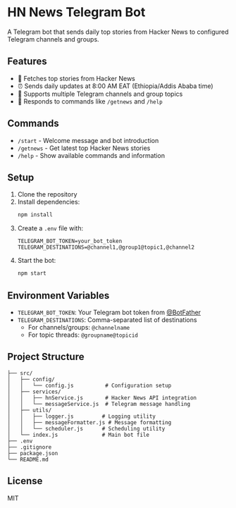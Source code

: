 # HN News Telegram Bot

A Telegram bot that sends daily top stories from Hacker News to configured Telegram channels and groups.

## Features

- 📰 Fetches top stories from Hacker News
- ⏰ Sends daily updates at 8:00 AM EAT (Ethiopia/Addis Ababa time)
- 💬 Supports multiple Telegram channels and group topics
- 🤖 Responds to commands like `/getnews` and `/help`

## Commands

- `/start` - Welcome message and bot introduction
- `/getnews` - Get latest top Hacker News stories
- `/help` - Show available commands and information

## Setup

1. Clone the repository
2. Install dependencies:
   ```bash
   npm install
   ```
3. Create a `.env` file with:
   ```
   TELEGRAM_BOT_TOKEN=your_bot_token
   TELEGRAM_DESTINATIONS=@channel1,@group1@topic1,@channel2
   ```
4. Start the bot:
   ```bash
   npm start
   ```

## Environment Variables

- `TELEGRAM_BOT_TOKEN`: Your Telegram bot token from [@BotFather](https://t.me/BotFather)
- `TELEGRAM_DESTINATIONS`: Comma-separated list of destinations
  - For channels/groups: `@channelname`
  - For topic threads: `@groupname@topicid`

## Project Structure

```
├── src/
│   ├── config/
│   │   └── config.js          # Configuration setup
│   ├── services/
│   │   ├── hnService.js       # Hacker News API integration
│   │   └── messageService.js  # Telegram message handling
│   ├── utils/
│   │   ├── logger.js         # Logging utility
│   │   ├── messageFormatter.js # Message formatting
│   │   └── scheduler.js      # Scheduling utility
│   └── index.js              # Main bot file
├── .env
├── .gitignore
├── package.json
└── README.md
```

## License

MIT
